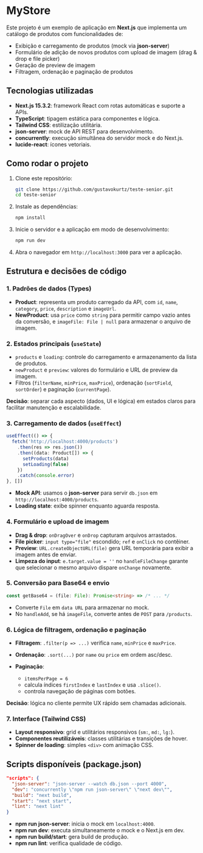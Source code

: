 # MyStore

Este projeto é um exemplo de aplicação em **Next.js** que implementa um catálogo de produtos com funcionalidades de:

* Exibição e carregamento de produtos (mock via **json-server**)
* Formulário de adição de novos produtos com upload de imagem (drag & drop e file picker)
* Geração de preview de imagem
* Filtragem, ordenação e paginação de produtos

## Tecnologias utilizadas

* **Next.js 15.3.2**: framework React com rotas automáticas e suporte a APIs.
* **TypeScript**: tipagem estática para componentes e lógica.
* **Tailwind CSS**: estilização utilitária.
* **json-server**: mock de API REST para desenvolvimento.
* **concurrently**: execução simultânea do servidor mock e do Next.js.
* **lucide-react**: ícones vetoriais.

## Como rodar o projeto

1. Clone este repositório:

   ```bash
   git clone https://github.com/gustavokurtz/teste-senior.git
   cd teste-senior
   ```
2. Instale as dependências:

   ```bash
   npm install
   ```
3. Inicie o servidor e a aplicação em modo de desenvolvimento:

   ```bash
   npm run dev
   ```
4. Abra o navegador em `http://localhost:3000` para ver a aplicação.

## Estrutura e decisões de código

### 1. Padrões de dados (Types)

* **Product**: representa um produto carregado da API, com `id`, `name`, `category`, `price`, `description` e `imageUrl`.
* **NewProduct**: usa `price` como `string` para permitir campo vazio antes da conversão, e `imageFile: File | null` para armazenar o arquivo de imagem.

### 2. Estados principais (`useState`)

* `products` e `loading`: controle do carregamento e armazenamento da lista de produtos.
* `newProduct` e `preview`: valores do formulário e URL de preview da imagem.
* Filtros (`filterName`, `minPrice`, `maxPrice`), ordenação (`sortField`, `sortOrder`) e paginação (`currentPage`).

**Decisão**: separar cada aspecto (dados, UI e lógica) em estados claros para facilitar manutenção e escalabilidade.

### 3. Carregamento de dados (`useEffect`)

```ts
useEffect(() => {
  fetch('http://localhost:4000/products')
    .then(res => res.json())
    .then((data: Product[]) => {
      setProducts(data)
      setLoading(false)
    })
    .catch(console.error)
}, [])
```

* **Mock API**: usamos o **json-server** para servir `db.json` em `http://localhost:4000/products`.
* **Loading state**: exibe spinner enquanto aguarda resposta.

### 4. Formulário e upload de imagem

* **Drag & drop**: `onDragOver` e `onDrop` capturam arquivos arrastados.
* **File picker**: `input type="file"` escondido; `ref` e `onClick` no contêiner.
* **Preview**: `URL.createObjectURL(file)` gera URL temporária para exibir a imagem antes de enviar.
* **Limpeza do input**: `e.target.value = ''` no `handleFileChange` garante que selecionar o mesmo arquivo dispare `onChange` novamente.

### 5. Conversão para Base64 e envio

```ts
const getBase64 = (file: File): Promise<string> => /* ... */
```

* Converte `File` em `data URL` para armazenar no mock.
* No `handleAdd`, se há `imageFile`, converte antes de `POST` para `/products`.

### 6. Lógica de filtragem, ordenação e paginação

* **Filtragem**: `.filter(p => ...)` verifica `name`, `minPrice` e `maxPrice`.
* **Ordenação**: `.sort(...)` por `name` ou `price` em ordem asc/desc.
* **Paginação**:

  * `itemsPerPage = 6`
  * calcula índices `firstIndex` e `lastIndex` e usa `.slice()`.
  * controla navegação de páginas com botões.

**Decisão**: lógica no cliente permite UX rápido sem chamadas adicionais.

### 7. Interface (Tailwind CSS)

* **Layout responsivo**: grid e utilitários responsivos (`sm:`, `md:`, `lg:`).
* **Componentes reutilizáveis**: classes utilitárias e transições de hover.
* **Spinner de loading**: simples `<div>` com animação CSS.

## Scripts disponíveis (package.json)

```json
"scripts": {
  "json-server": "json-server --watch db.json --port 4000",
  "dev": "concurrently \"npm run json-server\" \"next dev\"",
  "build": "next build",
  "start": "next start",
  "lint": "next lint"
}
```

* **npm run json-server**: inicia o mock em `localhost:4000`.
* **npm run dev**: executa simultaneamente o mock e o Next.js em dev.
* **npm run build/start**: gera build de produção.
* **npm run lint**: verifica qualidade de código.

